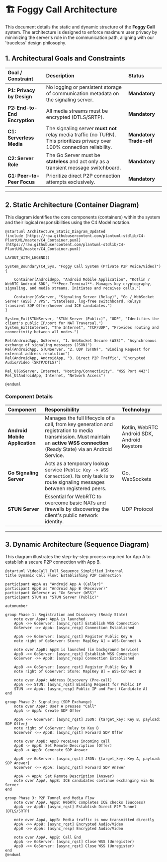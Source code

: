 # 🏗️ Foggy Call Architecture

This document details the static and dynamic structure of the **Foggy Call** system. The architecture is designed to enforce maximum user privacy by minimizing the server's role in the communication path, aligning with our 'traceless' design philosophy.

## 1. Architectural Goals and Constraints

| Goal / Constraint | Description | Status |
| :--- | :--- | :--- |
| **P1: Privacy by Design** | No logging or persistent storage of communication metadata on the signaling server. | **Mandatory** |
| **P2: End-to-End Encryption** | All media streams must be encrypted (DTLS/SRTP). | **Mandatory** |
| **C1: Serverless Media** | The signaling server **must not** relay media traffic (no TURN). This prioritizes privacy over 100% connection reliability. | **Mandatory Trade-off** |
| **C2: Server Role** | The Go Server must be **stateless** and act only as a transient message switchboard. | **Mandatory** |
| **G1: Peer-to-Peer Focus** | Prioritize direct P2P connection attempts exclusively. | **Mandatory** |

---

## 2. Static Architecture (Container Diagram)

This diagram identifies the core components (containers) within the system and their logical responsibilities using the C4 Model notation.

```plantuml
@startuml Architecture_Static_Diagram_Updated
!include [https://raw.githubusercontent.com/plantuml-stdlib/C4-PlantUML/master/C4_Container.puml](https://raw.githubusercontent.com/plantuml-stdlib/C4-PlantUML/master/C4_Container.puml)

LAYOUT_WITH_LEGEND()

System_Boundary(C4_Sys, "Foggy Call System (Private P2P Voice/Video)") {
    
    Container(AndroidApp, "Android Mobile Application", "Kotlin / WebRTC Android SDK", "**Peer-Terminal**. Manages key cryptography, signaling, and media streams. Initiates and receives calls.")
    
    Container(GoServer, "Signaling Server (Relay)", "Go / WebSocket Server (WSS) / VPS", "Stateless, log-free switchboard. Relays transient SDP Offer/Answer and ICE candidates.")
}

System_Ext(STUNServer, "STUN Server (Public)", "UDP", "Identifies the client's public IP/port for NAT Traversal.")
System_Ext(Internet, "The Internet", "TCP/UDP", "Provides routing and connectivity between all nodes.")

Rel(AndroidApp, GoServer, "1. WebSocket Secure (WSS)", "Asynchronous exchange of signaling messages (JSON)")
Rel(AndroidApp, STUNServer, "2. UDP (STUN)", "Binding Request for external address resolution")
Rel(AndroidApp, AndroidApp, "3. Direct P2P Traffic", "Encrypted Audio/Video (SRTP/DTLS)")

Rel_U(GoServer, Internet, "Hosting/Connectivity", "WSS Port 443")
Rel_U(AndroidApp, Internet, "Network Access")

@enduml
````

### Component Details

| Component | Responsibility | Technology |
| :--- | :--- | :--- |
| **Android Mobile Application** | Manages the full lifecycle of a call, from key generation and registration to media transmission. Must maintain an **active WSS connection** (Ready State) via an Android Service. | Kotlin, WebRTC Android SDK, Android Keystore |
| **Go Signaling Server** | Acts as a temporary lookup service (`Public Key -> WSS Connection`). Its only task is to route signaling messages between registered peers. | Go, WebSockets |
| **STUN Server** | Essential for WebRTC to overcome basic NATs and firewalls by discovering the client's public network identity. | UDP Protocol |

-----

## 3. Dynamic Architecture (Sequence Diagram)

This diagram illustrates the step-by-step process required for App A to establish a secure P2P connection with App B.

```plantuml
@startuml VideoCall_Full_Sequence_Simplified_Internal
title Dynamic Call Flow: Establishing P2P Connection

participant AppA as "Android App A (Caller)"
participant AppB as "Android App B (Receiver)"
participant GoServer as "Go Server (WSS)"
participant STUN as "STUN Server (Public)"

autonumber

group Phase 1: Registration and Discovery (Ready State)
    note over AppA: AppA is launched
    AppA ->> GoServer: [async_rqst] Establish WSS Connection
    GoServer ->> AppA: [async_resp] Connection Established

    AppA ->> GoServer: [async_rqst] Register Public Key A
    note right of GoServer: Store: Map[Key A] = WSS-Connect A

    note over AppB: AppB is launched (in background Service)
    AppB ->> GoServer: [async_rqst] Establish WSS Connection
    GoServer ->> AppB: [async_resp] Connection Established

    AppB ->> GoServer: [async_rqst] Register Public Key B
    note right of GoServer: Store: Map[Key B] = WSS-Connect B

    note over AppA: Address Discovery (Pre-call)
    AppA ->> STUN: [async_rqst] Binding Request for Public IP
    STUN ->> AppA: [async_resp] Public IP and Port (Candidate A)
end

group Phase 2: Signaling (SDP Exchange)
    note over AppA: User A presses "Call"
    AppA -> AppA: Create SDP Offer
    
    AppA ->> GoServer: [async_rqst] JSON: {target_key: Key B, payload: SDP Offer}
    note right of GoServer: Relay to Key B
    GoServer ->> AppB: [async_rqst] Forward SDP Offer
    
    note over AppB: AppB receives incoming call
    AppB -> AppB: Set Remote Description (Offer)
    AppB -> AppB: Generate SDP Answer
    
    AppB ->> GoServer: [async_rqst] JSON: {target_key: Key A, payload: SDP Answer}
    GoServer ->> AppA: [async_rqst] Forward SDP Answer
    
    AppA -> AppA: Set Remote Description (Answer)
    note over AppA, AppB: ICE candidates continue exchanging via Go Server
end

group Phase 3: P2P Tunnel and Media Flow
    note over AppA, AppB: WebRTC completes ICE checks (Success)
    AppA ->> AppB: [async_rqst] Establish Direct P2P Tunnel (DTLS/SRTP)
    
    note over AppA, AppB: Media traffic is now transmitted directly
    AppA ->> AppB: [async_rqst] Encrypted Audio/Video
    AppB ->> AppA: [async_resp] Encrypted Audio/Video
    
    note over AppA, AppB: Call End
    AppA ->> GoServer: [async_rqst] Close WSS (Unregister)
    AppB ->> GoServer: [async_rqst] Close WSS (Unregister)
end
@enduml
```

```
```
